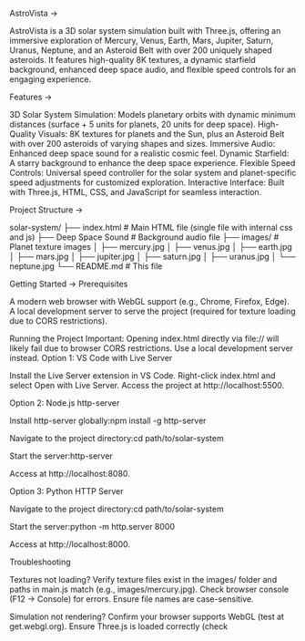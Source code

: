 AstroVista ->

AstroVista is a 3D solar system simulation built with Three.js, offering an immersive exploration of Mercury, Venus, Earth, Mars, Jupiter, Saturn, Uranus, Neptune, and an Asteroid Belt with over 200 uniquely shaped asteroids. It features high-quality 8K textures, a dynamic starfield background, enhanced deep space audio, and flexible speed controls for an engaging experience.

Features ->

3D Solar System Simulation: Models planetary orbits with dynamic minimum distances (surface + 5 units for planets, 20 units for deep space).
High-Quality Visuals: 8K textures for planets and the Sun, plus an Asteroid Belt with over 200 asteroids of varying shapes and sizes.
Immersive Audio: Enhanced deep space sound for a realistic cosmic feel.
Dynamic Starfield: A starry background to enhance the deep space experience.
Flexible Speed Controls: Universal speed controller for the solar system and planet-specific speed adjustments for customized exploration.
Interactive Interface: Built with Three.js, HTML, CSS, and JavaScript for seamless interaction.

Project Structure ->

solar-system/
├── index.html           # Main HTML file (single file with internal css and js)
├── Deep Space Sound     # Background audio file
├── images/              # Planet texture images
│   ├── mercury.jpg
│   ├── venus.jpg
│   ├── earth.jpg
│   ├── mars.jpg
│   ├── jupiter.jpg
│   ├── saturn.jpg
│   ├── uranus.jpg
│   └──  neptune.jpg
└── README.md            # This file

Getting Started ->
Prerequisites

A modern web browser with WebGL support (e.g., Chrome, Firefox, Edge).
A local development server to serve the project (required for texture loading due to CORS restrictions).

Running the Project
Important: Opening index.html directly via file:// will likely fail due to browser CORS restrictions. Use a local development server instead.
Option 1: VS Code with Live Server

Install the Live Server extension in VS Code.
Right-click index.html and select Open with Live Server.
Access the project at http://localhost:5500.

Option 2: Node.js http-server

Install http-server globally:npm install -g http-server


Navigate to the project directory:cd path/to/solar-system

Start the server:http-server

Access at http://localhost:8080.

Option 3: Python HTTP Server

Navigate to the project directory:cd path/to/solar-system

Start the server:python -m http.server 8000

Access at http://localhost:8000.

Troubleshooting

Textures not loading?
Verify texture files exist in the images/ folder and paths in main.js match (e.g., images/mercury.jpg).
Check browser console (F12 → Console) for errors.
Ensure file names are case-sensitive.

Simulation not rendering?
Confirm your browser supports WebGL (test at get.webgl.org).
Ensure Three.js is loaded correctly (check <script> tags in index.html).

Contributing
Contributions are welcome! To contribute:

Fork the repository.
Create a feature branch (git checkout -b feature-name).
Commit your changes (git commit -m "Add feature").
Push to the branch (git push origin feature-name).
Open a pull request.

Acknowledgments ->

Built with Three.js
8K Planet textures
Audio: Deep Space Sound

Crafted by Kapil Sandhu
